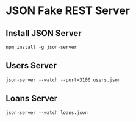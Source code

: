 # JSON Fake REST Server

## Install JSON Server

`npm install -g json-server`

## Users Server

`json-server --watch --port=3100 users.json`

## Loans Server

`json-server --watch loans.json`
